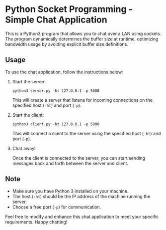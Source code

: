 # Python Socket Programming - Simple Chat Application

This is a Python3 program that allows you to chat over a LAN using sockets. The program dynamically determines the buffer size at runtime, optimizing bandwidth usage by avoiding explicit buffer size definitions.

## Usage

To use the chat application, follow the instructions below:

1. Start the server:

   ```shell
   python3 server.py -ht 127.0.0.1 -p 5000
   ```

   This will create a server that listens for incoming connections on the specified host (`-ht`) and port (`-p`).

2. Start the client:

   ```shell
   python3 client.py -ht 127.0.0.1 -p 5000
   ```

   This will connect a client to the server using the specified host (`-ht`) and port (`-p`).

3. Chat away!

   Once the client is connected to the server, you can start sending messages back and forth between the server and client.

## Note

- Make sure you have Python 3 installed on your machine.
- The host (`-ht`) should be the IP address of the machine running the server.
- Choose a free port (`-p`) for communication.

Feel free to modify and enhance this chat application to meet your specific requirements. Happy chatting!
